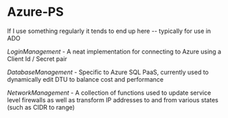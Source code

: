 # Azure-PS

If I use something regularly it tends to end up here -- typically for use in ADO

*LoginManagement* -  A neat implementation for connecting to Azure using a Client Id / Secret pair

*DatabaseManagement* - Specific to Azure SQL PaaS, currently used to dynamically edit DTU to balance cost and performance

*NetworkManagement* - A collection of functions used to update service level firewalls as well as transform IP addresses to and from various states (such as CIDR to range)
